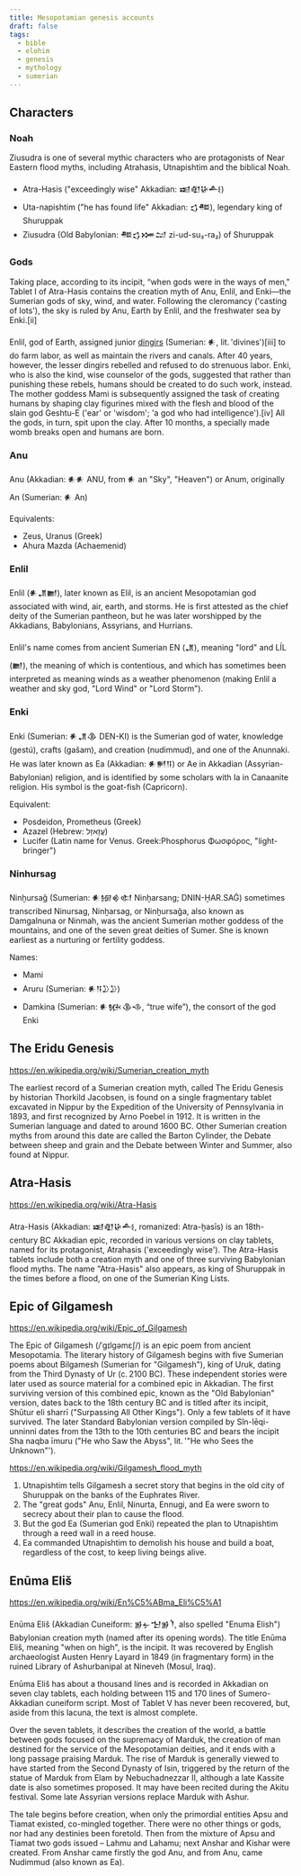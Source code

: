 ```yaml
---
title: Mesopotamian genesis accounts
draft: false
tags:
  - bible
  - elohim
  - genesis
  - mythology
  - sumerian
---
```


## Characters

### Noah

Ziusudra is one of several mythic characters who are protagonists of Near Eastern flood myths, including Atrahasis, Utnapishtim and the biblical Noah.

- Atra-Hasis ("exceedingly wise" Akkadian: 𒀜𒊏𒄩𒋀)
- Uta-napishtim ("he has found life" Akkadian: 𒌓𒍣), legendary king of Shuruppak
- Ziusudra (Old Babylonian: 𒍣𒌓𒋤𒁺 zi-ud-su₃-ra₂) of Shuruppak

### Gods

Taking place, according to its incipit, “when gods were in the ways of men," Tablet I of Atra-Hasis contains the creation myth of Anu, Enlil, and Enki—the Sumerian gods of sky, wind, and water. Following the cleromancy ('casting of lots'), the sky is ruled by Anu, Earth by Enlil, and the freshwater sea by Enki.[ii]

Enlil, god of Earth, assigned junior [dingirs](Dingir) (Sumerian: 𒀭, lit. 'divines')[iii] to do farm labor, as well as maintain the rivers and canals. After 40 years, however, the lesser dingirs rebelled and refused to do strenuous labor. Enki, who is also the kind, wise counselor of the gods, suggested that rather than punishing these rebels, humans should be created to do such work, instead. The mother goddess Mami is subsequently assigned the task of creating humans by shaping clay figurines mixed with the flesh and blood of the slain god Geshtu-E ('ear' or 'wisdom'; 'a god who had intelligence').[iv] All the gods, in turn, spit upon the clay. After 10 months, a specially made womb breaks open and humans are born.

### Anu

Anu (Akkadian: 𒀭𒀭 ANU, from 𒀭 an "Sky", "Heaven") or Anum, originally An (Sumerian: 𒀭 An)

Equivalents:

- Zeus, Uranus (Greek)
- Ahura Mazda (Achaemenid)

### Enlil

Enlil (𒀭𒂗𒆤), later known as Elil, is an ancient Mesopotamian god associated with wind, air, earth, and storms. He is first attested as the chief deity of the Sumerian pantheon, but he was later worshipped by the Akkadians, Babylonians, Assyrians, and Hurrians.

Enlil's name comes from ancient Sumerian EN (𒂗), meaning "lord" and LÍL (𒆤), the meaning of which is contentious, and which has sometimes been interpreted as meaning winds as a weather phenomenon (making Enlil a weather and sky god, "Lord Wind" or "Lord Storm").

### Enki

Enki (Sumerian: 𒀭𒂗𒆠 DEN-KI) is the Sumerian god of water, knowledge (gestú), crafts (gašam), and creation (nudimmud), and one of the Anunnaki. He was later known as Ea (Akkadian: 𒀭𒂍𒀀) or Ae in Akkadian (Assyrian-Babylonian) religion, and is identified by some scholars with Ia in Canaanite religion. His symbol is the goat-fish (Capricorn).

Equivalent:

- Posdeidon, Prometheus (Greek)
- Azazel (Hebrew: עֲזָאזֵל)
- Lucifer (Latin name for Venus. Greek:Phosphorus Φωσφόρος, "light-bringer")

### Ninhursag

Ninḫursaĝ (Sumerian: 𒀭𒎏𒄯𒊕 Ninḫarsang; DNIN-ḪAR.SAG̃) sometimes transcribed Ninursag, Ninḫarsag, or Ninḫursaĝa, also known as Damgalnuna or Ninmah, was the ancient Sumerian mother goddess of the mountains, and one of the seven great deities of Sumer. She is known earliest as a nurturing or fertility goddess.

Names:

- Mami
- Aruru (Sumerian: 𒀭𒀀𒊒𒊒)
- Damkina (Sumerian: 𒀭𒁮𒆠𒈾, “true wife”), the consort of the god Enki

## The Eridu Genesis

https://en.wikipedia.org/wiki/Sumerian_creation_myth

The earliest record of a Sumerian creation myth, called The Eridu Genesis by historian Thorkild Jacobsen, is found on a single fragmentary tablet excavated in Nippur by the Expedition of the University of Pennsylvania in 1893, and first recognized by Arno Poebel in 1912. It is written in the Sumerian language and dated to around 1600 BC. Other Sumerian creation myths from around this date are called the Barton Cylinder, the Debate between sheep and grain and the Debate between Winter and Summer, also found at Nippur.

## Atra-Hasis

https://en.wikipedia.org/wiki/Atra-Hasis

Atra-Hasis (Akkadian: 𒀜𒊏𒄩𒋀, romanized: Atra-ḫasīs) is an 18th-century BC Akkadian epic, recorded in various versions on clay tablets, named for its protagonist, Atrahasis ('exceedingly wise'). The Atra-Hasis tablets include both a creation myth and one of three surviving Babylonian flood myths. The name "Atra-Hasis" also appears, as king of Shuruppak in the times before a flood, on one of the Sumerian King Lists.

## Epic of Gilgamesh

https://en.wikipedia.org/wiki/Epic_of_Gilgamesh

The Epic of Gilgamesh (/ˈɡɪlɡəmɛʃ/) is an epic poem from ancient Mesopotamia. The literary history of Gilgamesh begins with five Sumerian poems about Bilgamesh (Sumerian for "Gilgamesh"), king of Uruk, dating from the Third Dynasty of Ur (c. 2100 BC). These independent stories were later used as source material for a combined epic in Akkadian. The first surviving version of this combined epic, known as the "Old Babylonian" version, dates back to the 18th century BC and is titled after its incipit, Shūtur eli sharrī ("Surpassing All Other Kings"). Only a few tablets of it have survived. The later Standard Babylonian version compiled by Sîn-lēqi-unninni dates from the 13th to the 10th centuries BC and bears the incipit Sha naqba īmuru ("He who Saw the Abyss", lit. '"He who Sees the Unknown"').

https://en.wikipedia.org/wiki/Gilgamesh_flood_myth

1. Utnapishtim tells Gilgamesh a secret story that begins in the old city of Shuruppak on the banks of the Euphrates River.
2. The "great gods" Anu, Enlil, Ninurta, Ennugi, and Ea were sworn to secrecy about their plan to cause the flood.
3. But the god Ea (Sumerian god Enki) repeated the plan to Utnapishtim through a reed wall in a reed house.
4. Ea commanded Utnapishtim to demolish his house and build a boat, regardless of the cost, to keep living beings alive.

## Enūma Eliš

https://en.wikipedia.org/wiki/En%C5%ABma_Eli%C5%A1

Enūma Eliš (Akkadian Cuneiform: 𒂊𒉡𒈠𒂊𒇺, also spelled "Enuma Elish") Babylonian creation myth (named after its opening words). The title Enūma Eliš, meaning "when on high", is the incipit. It was recovered by English archaeologist Austen Henry Layard in 1849 (in fragmentary form) in the ruined Library of Ashurbanipal at Nineveh (Mosul, Iraq). 

Enūma Eliš has about a thousand lines and is recorded in Akkadian on seven clay tablets, each holding between 115 and 170 lines of Sumero-Akkadian cuneiform script. Most of Tablet V has never been recovered, but, aside from this lacuna, the text is almost complete.

Over the seven tablets, it describes the creation of the world, a battle between gods focused on the supremacy of Marduk, the creation of man destined for the service of the Mesopotamian deities, and it ends with a long passage praising Marduk. The rise of Marduk is generally viewed to have started from the Second Dynasty of Isin, triggered by the return of the statue of Marduk from Elam by Nebuchadnezzar II, although a late Kassite date is also sometimes proposed. It may have been recited during the Akitu festival. Some late Assyrian versions replace Marduk with Ashur.

The tale begins before creation, when only the primordial entities Apsu and Tiamat existed, co-mingled together. There were no other things or gods, nor had any destinies been foretold. Then from the mixture of Apsu and Tiamat two gods issued – Lahmu and Lahamu; next Anshar and Kishar were created. From Anshar came firstly the god Anu, and from Anu, came Nudimmud (also known as Ea).
